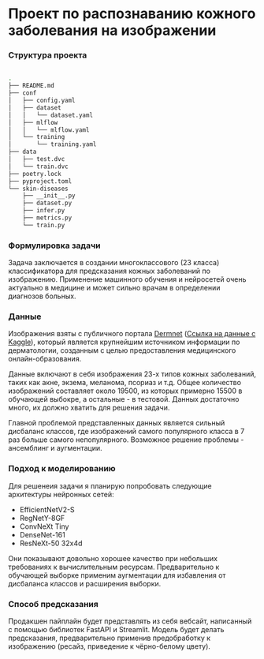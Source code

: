 # Проект по распознаванию кожного заболевания на изображении

### Структура проекта

```bash

.
├── README.md
├── conf
│   ├── config.yaml
│   ├── dataset
│   │   └── dataset.yaml
│   ├── mlflow
│   │   └── mlflow.yaml
│   └── training
│       └── training.yaml
├── data
│   ├── test.dvc
│   └── train.dvc
├── poetry.lock
├── pyproject.toml
└── skin-diseases
    ├── __init__.py
    ├── dataset.py
    ├── infer.py
    ├── metrics.py
    └── train.py


```

### Формулировка задачи

Задача заключается в создании многоклассового (23 класса) классификатора для предсказания кожных 
заболеваний по изображению. Применение машинного обучения и нейросетей очень актуально в медицине и может сильно врачам в определении диагнозов больных.

### Данные

Изображения взяты с публичного портала [Dermnet](https://dermnet.com/) ([Ссылка на данные с Kaggle](https://www.kaggle.com/datasets/shubhamgoel27/dermnet)), который является крупнейшим источником информации по дерматологии, созданным с целью предоставления медицинского онлайн-образования.

Данные включают в себя изображения 23-х типов кожных заболеваний, таких как акне, экзема, меланома, псориаз и т.д. 
Общее количество изображений составляет около 19500, из которых примерно 15500 в обучающей выбокре, а остальные - в тестовой. Данных достаточно много, их должно хватить 
для решения задачи. 

Главной проблемой представленных данных является сильный дисбаланс классов, где изображений самого популярного класса в 7 раз больше самого непопулярного. Возможное решение проблемы - ансемблинг и аугментации.

### Подход к моделированию

Для решенеия задачи я планирую попробовать следующие архитектуры нейронных сетей:

- EfficientNetV2-S
- RegNetY-8GF
- ConvNeXt Tiny
- DenseNet-161
- ResNeXt-50 32x4d

Они показывают довольно хорошее качество при небольших требованиях к вычислительным ресурсам. Предварительно к обучающей выборке применим аугментации для избавления от дисбаланса классов и расширения выборки.

### Способ предсказания

Продакшен пайплайн будет представлять из себя вебсайт, написанный с помощью библиотек FastAPI и Streamlit. Модель будет делать предсказания, предварительно применив 
предобработку к изображению (ресайз, приведение к чёрно-белому цвету).


